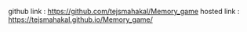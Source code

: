 github link : https://github.com/tejsmahakal/Memory_game
hosted link : https://tejsmahakal.github.io/Memory_game/
